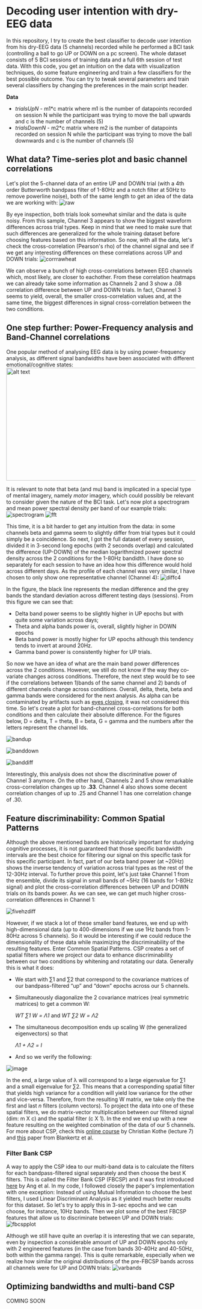 # Decoding user intention with dry-EEG data #
In this repository, I try to create the best classifier to decode user intention from his dry-EEG data (5 channels) recorded while he performed a BCI task (controlling a ball to go UP or DOWN on a pc screen). The whole dataset consists of 5 BCI sessions of training data and a full 6th session of test data. With this code, you get an intuition on the data with visualization techniques, do some feature engineering and train a few classifiers for the best possible outcome. You can try to tweak several parameters and train several classifiers by changing the preferences in the main script header.

**Data**
- *trialsUpN* - m1*c matrix where m1 is the number of datapoints recorded on session N while the participant was trying to move the ball upwards and c is the number of channels (5)
- *trialsDownN* - m2*c matrix where m2 is the number of datapoints recorded on session N while the participant was trying to move the ball downwards and c is the number of channels (5)


## What data? Time-series plot and basic channel correlations ##
Let's plot the 5-channel data of an entire UP and DOWN trial (with a 4th order Butterworth bandpass filter of 1-80Hz and a notch filter at 50Hz to remove powerline noise), both of the same length to get an idea of the data we are working with:
![raw](https://user-images.githubusercontent.com/40466329/51772189-4b082200-20e3-11e9-827d-ba437542294a.jpg)

By eye inspection, both trials look somewhat similar and the data is quite noisy. From this sample, Channel 3 appears to show the biggest waveform differences across trial types. Keep in mind that we need to make sure that such differences are generalized for the whole training dataset before choosing features based on this information. So now, with all the data, let's check the cross-correlation (Pearson's rho) of the channel signal and see if we get any interesting differences on these correlations across UP and DOWN trials:
![corrrawheat](https://user-images.githubusercontent.com/40466329/51774336-d389c100-20e9-11e9-88eb-92fcfb696c0d.jpg)

We can observe a bunch of high cross-correlations between EEG channels which, most likely, are closer to eachother. From these correlation heatmaps we can already take some information as Channels 2 and 3 show a .08  correlation difference between UP and DOWN trials. In fact, Channel 3 seems to yield, overall, the smaller cross-correlation values and, at the same time, the biggest differences in signal cross-correlation between the two conditions.

## One step further: Power-Frequency analysis and Band-Channel correlations ##
One popular method of analysing EEG data is by using power-frequency analysis, as different signal bandwidths have been associated with different emotional/cognitive states:
<img src="http://www.yogatoeaseanxiety.com/uploads/2/6/6/9/26696125/3706085.jpg?429" alt="alt text" width="550" height="300">


It is relevant to note that beta (and mu) band is implicated in a special type of mental imagery, namely *motor* imagery, which could possibly be relevant to consider given the nature of the BCI task. Let's now plot a spectrogram and mean power spectral density per band of our example trials:
![spectrogram](https://user-images.githubusercontent.com/40466329/51777062-709d2780-20f3-11e9-98d9-87bc0462f12e.jpg)
![fft](https://user-images.githubusercontent.com/40466329/51777079-80b50700-20f3-11e9-82ba-e6f35602b399.jpg)

This time, it is a bit harder to get any intuition from the data: in some channels beta and gamma seem to slightly differ from trial types but it could simply be a coincidence. So next, I got the full dataset of every session, divided it in 3-second long epochs (with 2 seconds overlap) and calculated the difference (UP-DOWN) of the median logarithmized power spectral density across the 2 conditions for the 1-80Hz bandidth. I have done so separately for each session to have an idea how this difference would hold across different days. As the profile of each channel was very similar, I have chosen to only show one representative channel (Channel 4):
![diffc4](https://user-images.githubusercontent.com/40466329/51777842-cde6a800-20f6-11e9-99b2-51bd6df1a13b.jpg)

In the figure, the black line represents the median difference and the grey bands the standard deviation across different testing days (sessions). From this figure we can see that:
- Delta band power seems to be slightly higher in UP epochs but with quite some variation across days;
- Theta and alpha bands power is, overall, slightly higher in DOWN epochs
- Beta band power is mostly higher for UP epochs although this tendency tends to invert at around 20Hz.
- Gamma band power is consistently higher for UP trials.

So now we have an idea of what are the main band power differences across the 2 conditions. However, we still do not know if the way they co-variate changes across conditions. Therefore, the next step  would be to see if the correlations between 1)bands of the same channel and 2) bands of different channels change across conditions. Overall, delta, theta, beta and gamma bands were considered for the next analysis. As alpha can be contaminated by artifacts such as [eyes closing](https://en.wikipedia.org/wiki/Hans_Berger), it was not considered this time. So let's create a plot for band-channel cross-correlations for both conditions and then calculate their absolute difference. For the figures below, D = delta, T = theta, B = beta, G = gamma and the numbers after the letters represent the channel Ids.

![bandup](https://user-images.githubusercontent.com/40466329/51778566-531f8c00-20fa-11e9-80ca-e9c91733df5b.jpg)

![banddown](https://user-images.githubusercontent.com/40466329/51778567-561a7c80-20fa-11e9-851e-97752720d164.jpg)

![banddiff](https://user-images.githubusercontent.com/40466329/51778569-57e44000-20fa-11e9-91a0-8d6638d071ff.jpg)

Interestingly, this analysis does not show the discriminative power of Channel 3 anymore. On the other hand, Channels 2 and 5 show remarkable cross-correlation changes up to **.33**. Channel 4 also shows some decent correlation changes of up to .25 and Channel 1 has one correlation change of .30.

## Feature discriminability: Common Spatial Patterns ##
Although the above mentioned bands are historically important for studying cognitive processes, it is not guaranteed that those specific bandwidth intervals are the best choice for filtering our signal on this specific task for this specific participant. In fact, part of our beta band power (at ~20Hz) shows the inverse tendency of variation across trial types as the rest of the 12-30Hz interval. To further prove this point, let's just take Channel 1 from the ensemble, divide its signal in small bands of ~5Hz (16 bands for 1-80Hz signal) and plot the cross-correlation differences between UP and DOWN trials on its bands power. As we can see, we can get much higher cross-correlation differences in Channel 1:

![fivehzdiff](https://user-images.githubusercontent.com/40466329/51811021-f7443700-22a2-11e9-95b1-2af500070240.jpg)

However, if we stack a lot of these smaller band features, we end up with high-dimensional data (up to 400-dimensions if we use 1Hz bands from 1-80Hz across 5 channels). So it would be interesting if we could reduce the dimensionality of these data while maximizing the discriminability of the resulting features. Enter Common Spatial Patterns. CSP creates a set of spatial filters where we project our data to enhance discriminability between our two conditions by whitening and rotatating our data. Generally this is what it does:
- We start with ∑1 and ∑2 that correspond to the covariance matrices of our bandpass-filtered “up” and “down” epochs across our 5 channels.
- Simultaneously diagonalize the 2 covariance matrices (real symmetric matrices) to get a common W: 

  *WT ∑1 W = Λ1* and *WT ∑2 W = Λ2*
  
- The simultaneous decomposition ends up scaling W (the generalized eigenvectors) so that

  *Λ1  +  Λ2  = I*

- And so we verify the following:

![image](https://user-images.githubusercontent.com/40466329/51809307-7895cc80-2297-11e9-85b1-cefddae57e8c.png)

In the end, a large value of λ will correspond to a large eigenvalue for ∑1 and a small eigenvalue for ∑2. This means that a corresponding spatial filter that yields high variance for a condition will yield low variance for the other and vice-versa. Therefore, from the resulting W matrix, we take only the the first and last *n* filters (column vectors). To project the data into one of these spatial filters, we do matrix-vector multiplication between our filtered signal (dim: m X c) and the spatial filter (c X 1). In the end we end up with a new feature resulting on the weighted combination of the data of our 5 channels. For more about CSP, check this [online course](https://sccn.ucsd.edu/wiki/Introduction_To_Modern_Brain-Computer_Interface_Design) by Christian Kothe (lecture 7) and [this](https://ieeexplore.ieee.org/document/4408441) paper from Blankertz et al.

### Filter Bank CSP ###
A way to apply the CSP idea to our multi-band data is to calculate the filters for each bandpass-filtered signal separately and then choose the best K filters. This is called the Filter Bank CSP (FBCSP) and it was first introduced [here](https://ieeexplore.ieee.org/document/4634130) by Ang et al. In my code, I followed closely the paper's implementation with one exception: Instead of using Mutual Information to choose the best filters, I used Linear Discriminant Analysis as it yielded much better results for this dataset. So let's try to apply this in 3-sec epochs and we can choose, for instance, 10Hz bands. Then we plot some of the best FBCSP features that allow us to discriminate between UP and DOWN trials:
![fbcspplot](https://user-images.githubusercontent.com/40466329/51855014-1fc04580-2324-11e9-9be2-4c185c0d02dc.jpg)

Although we still have quite an overlap it is interesting that we can separate, even by inspection a considerable amount of UP and DOWN epochs only with 2 engineered features (in the case from bands 30-40Hz and 40-50Hz, both within the gamma range). This is quite remarkable, especially when we realize how similar the original distributions of the pre-FBCSP bands across all channels were for UP and DOWN trials:
![varbands](https://user-images.githubusercontent.com/40466329/51855013-1fc04580-2324-11e9-941d-6066d8e15937.jpg)

## Optimizing bandwidths and multi-band CSP ##
COMING SOON
